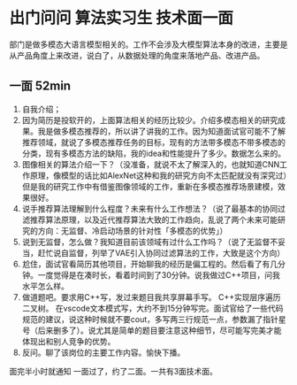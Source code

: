 # 出门问问 算法实习生 技术面一面

部门是做多模态大语言模型相关的。工作不会涉及大模型算法本身的改进，主要是从产品角度上来改进，说白了，从数据处理的角度来落地产品、改进产品。

## 一面 52min

1. 自我介绍；
2. 因为简历是投软开的，上面算法相关的经历比较少。介绍多模态相关的研究成果。我是做多模态推荐的，所以讲了讲我的工作。因为知道面试官可能不了解推荐领域，就说了多模态推荐任务的目标，现有的方法带多模态不带多模态的分类，现有多模态方法的缺陷，我的idea和性能提升了多少。数据怎么来的。
3. 图像相关的算法介绍一下？（没准备，就说不太了解深入的，也就知道CNN工作原理，像模型的话比如AlexNet这种和我的研究方向不太匹配就没有深究过）但是我的研究工作中有借鉴图像领域的工作，重新在多模态推荐场景建模，效果很好。
4. 说手推荐算法理解到什么程度？未来有什么工作想法？（说了最基本的协同过滤推荐算法原理，以及近代推荐算法大致的工作趋向，乱说了两个未来可能研究的方向：无监督、冷启动场景的针对性「多模态的优势」）
5. 说到无监督，怎么做？我知道目前该领域有过什么工作吗？（说了无监督不妥当，赶忙说自监督，列举了VAE引入协同过滤算法的工作，大致是这个方向）
6. 尬住，面试官看简历其他项目，开始聊我的经历是偏工程的。然后看了有几分钟。一度觉得是在凑时长，看着时间到了30分钟。说我做过C++项目，问我水平怎么样。
7. 做道题吧。要求用C++写，发过来题目我共享屏幕手写。 C++实现层序遍历二叉树。 在vscode文本模式写，大约不到15分钟写完。面试官给了一些代码规范的建议，说这种时候就不要cout，多写两三行规范一点，参数漏了指针星号（后来删多了）。说尤其是简单的题目要注意这种细节，尽可能写完美才能体现出和别人竞争的优势。
8. 反问。聊了该岗位的主要工作内容。愉快下播。

面完半小时就通知 一面过了，约了二面。一共有3面技术面。


